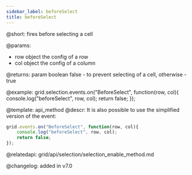 ```yaml
---
sidebar_label: beforeSelect
title: beforeSelect
---          
```


@short: fires before selecting a cell


@params:

- row		object		the config of a row
- col       object      the config of a column

@returns:
param   boolean     false - to prevent selecting of a cell, otherwise - true



@example:
grid.selection.events.on("BeforeSelect", function(row, col){
    console.log("beforeSelect", row, col); 
    return false;
});


@template: api_method
@descr:
It is also possible to use the simplified version of the event:

~~~js
grid.events.on("BeforeSelect", function(row, col){
    console.log("beforeSelect", row, col); 
    return false;
});
~~~

@relatedapi: 
grid/api/selection/selection_enable_method.md

@changelog:
added in v7.0

